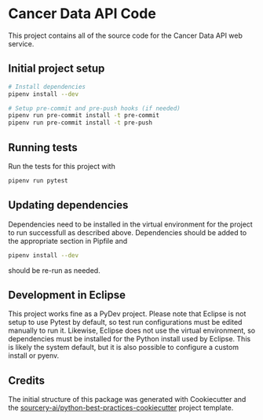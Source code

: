 # Cancer Data API Code

This project contains all of the source code for the Cancer Data API web service.

## Initial project setup
```sh
# Install dependencies
pipenv install --dev

# Setup pre-commit and pre-push hooks (if needed)
pipenv run pre-commit install -t pre-commit
pipenv run pre-commit install -t pre-push
```

## Running tests

Run the tests for this project with

```bash
pipenv run pytest
```

## Updating dependencies

Dependencies need to be installed in the virtual environment for the project to run successfull as described above. Dependencies should be added to the appropriate section in Pipfile and

```bash
pipenv install --dev
```

should be re-run as needed.

## Development in Eclipse

This project works fine as a PyDev project. Please note that Eclipse is not setup to use Pytest by default, so test run configurations must be edited manually to run it. Likewise, Eclipse does not use the virtual environment, so dependencies must be installed for the Python install used by Eclipse. This is likely the system default, but it is also possible to configure a custom install or pyenv.

## Credits
The initial structure of this package was generated with Cookiecutter and the [sourcery-ai/python-best-practices-cookiecutter](https://github.com/sourcery-ai/python-best-practices-cookiecutter) project template.
